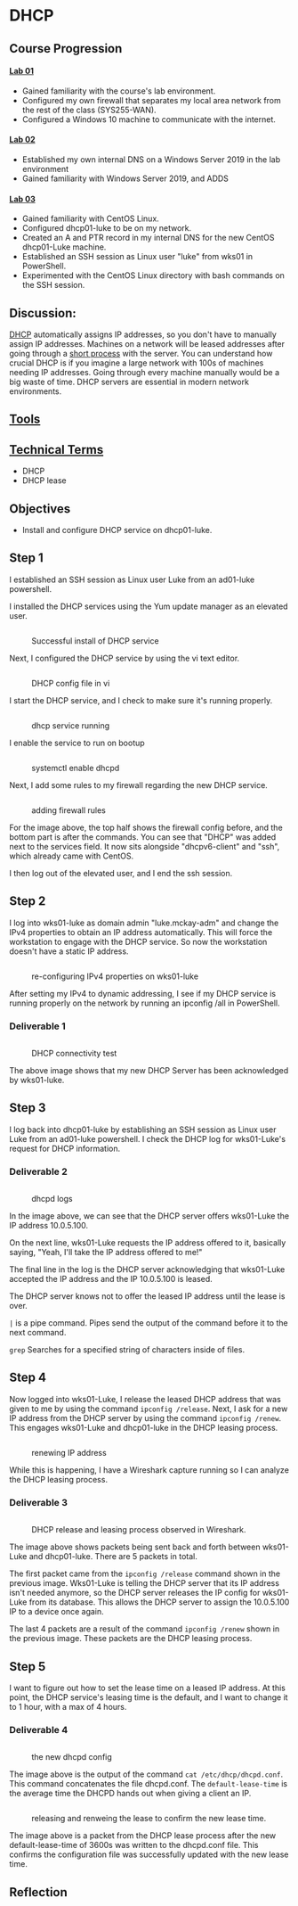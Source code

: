 # DHCP

## Course Progression

#### [Lab 01](virtual-firewall-and-windows-10-configuration.md)

* Gained familiarity with the course's lab environment.&#x20;
* Configured my own firewall that separates my local area network from the rest of the class (SYS255-WAN).&#x20;
* Configured a Windows 10 machine to communicate with the internet.&#x20;

#### [Lab 02](windows-server-2019-adds-and-dns.md)&#x20;

* Established my own internal DNS on a Windows Server 2019 in the lab environment&#x20;
* Gained familiarity with Windows Server 2019, and ADDS&#x20;

#### [Lab 03](linux.md)&#x20;

* Gained familiarity with CentOS Linux.&#x20;
* Configured dhcp01-luke to be on my network.
* Created an A and PTR record in my internal DNS for the new CentOS dhcp01-Luke machine.&#x20;
* Established an SSH session as Linux user "luke" from wks01 in PowerShell.
* Experimented with the CentOS Linux directory with bash commands on the SSH session.

## Discussion:

[DHCP](../technical-terms.md#dhcp) automatically assigns IP addresses, so you don't have to manually assign IP addresses. Machines on a network will be leased addresses after going through a [short process](../technical-terms.md#dhcp-process) with the server. You can understand how crucial DHCP is if you imagine a large network with 100s of machines needing IP addresses. Going through every machine manually would be a big waste of time. DHCP servers are essential in modern network environments.

## [Tools](../tools.md)&#x20;

## [Technical Terms](../technical-terms.md) &#x20;

* DHCP&#x20;
* DHCP lease

## Objectives&#x20;

* Install and configure DHCP service on dhcp01-luke.

## Step 1

I established an SSH session as Linux user Luke from an ad01-luke powershell.&#x20;

I installed the DHCP services using the Yum update manager as an elevated user.&#x20;

<figure><img src="../../.gitbook/assets/image (11).png" alt=""><figcaption><p>Successful install of DHCP service </p></figcaption></figure>

Next, I configured the DHCP service by using the vi text editor.

<figure><img src="../../.gitbook/assets/image (16).png" alt=""><figcaption><p>DHCP config file in vi </p></figcaption></figure>

I start the DHCP service, and I check to make sure it's running properly.

<figure><img src="../../.gitbook/assets/image (13).png" alt=""><figcaption><p>dhcp service running </p></figcaption></figure>

I enable the service to run on bootup&#x20;

<figure><img src="../../.gitbook/assets/image (14).png" alt=""><figcaption><p>systemctl enable dhcpd </p></figcaption></figure>

Next, I add some rules to my firewall regarding the new DHCP service.&#x20;

<figure><img src="../../.gitbook/assets/image (15).png" alt=""><figcaption><p>adding firewall rules</p></figcaption></figure>

For the image above, the top half shows the firewall config before, and the bottom part is after the commands. You can see that "DHCP" was added next to the services field. It now sits alongside "dhcpv6-client" and "ssh", which already came with CentOS.

I then log out of the elevated user, and I end the ssh session. &#x20;

## Step 2

I log into wks01-luke as domain admin "luke.mckay-adm" and change the IPv4 properties to obtain an IP address automatically. This will force the workstation to engage with the DHCP service. So now the workstation doesn't have a static IP address.

<figure><img src="../../.gitbook/assets/image.png" alt=""><figcaption><p>re-configuring IPv4 properties on wks01-luke</p></figcaption></figure>

After setting my IPv4 to dynamic addressing, I see if my DHCP service is running properly on the network by running an ipconfig /all in PowerShell.&#x20;

### Deliverable 1

<figure><img src="../../.gitbook/assets/image (1).png" alt=""><figcaption><p>DHCP connectivity test</p></figcaption></figure>

The above image shows that my new DHCP Server has been acknowledged by wks01-luke.&#x20;

## Step 3

I log back into dhcp01-luke by establishing an SSH session as Linux user Luke from an ad01-luke powershell. I check the DHCP log for wks01-Luke's request for DHCP information.&#x20;

### Deliverable 2

<figure><img src="../../.gitbook/assets/image (2).png" alt=""><figcaption><p>dhcpd logs </p></figcaption></figure>

In the image above, we can see that the DHCP server offers wks01-Luke the IP address 10.0.5.100.

On the next line, wks01-Luke requests the IP address offered to it, basically saying, "Yeah, I'll take the IP address offered to me!"&#x20;

The final line in the log is the DHCP server acknowledging that wks01-Luke accepted the IP address and the IP 10.0.5.100 is leased.

The DHCP server knows not to offer the leased IP address until the lease is over.

`|` is a pipe command. Pipes send the output of the command before it to the next command.&#x20;

`grep` Searches for a specified string of characters inside of files.&#x20;

## Step 4

Now logged into wks01-Luke, I release the leased DHCP address that was given to me by using the command `ipconfig /release`. Next, I ask for a new IP address from the DHCP server by using the command `ipconfig /renew`. This engages wks01-Luke and dhcp01-luke in the DHCP leasing process.

<figure><img src="../../.gitbook/assets/image (17).png" alt=""><figcaption><p>renewing IP address</p></figcaption></figure>

While this is happening, I have a Wireshark capture running so I can analyze the DHCP leasing process.&#x20;

### Deliverable 3&#x20;

<figure><img src="../../.gitbook/assets/image (18).png" alt=""><figcaption><p>DHCP release and leasing process observed in Wireshark.</p></figcaption></figure>

The image above shows packets being sent back and forth between wks01-Luke and dhcp01-luke. There are 5 packets in total.&#x20;

The first packet came from the `ipconfig /release` command shown in the previous image. Wks01-Luke is telling the DHCP server that its IP address isn't needed anymore, so the DHCP server releases the IP config for wks01-Luke from its database. This allows the DHCP server to assign the 10.0.5.100 IP to a device once again.

The last 4 packets are a result of the command `ipconfig /renew` shown in the previous image. These packets are the DHCP leasing process.

## Step 5

I want to figure out how to set the lease time on a leased IP address. At this point, the DHCP service's leasing time is the default, and I want to change it to 1 hour, with a max of 4 hours.&#x20;

### Deliverable 4

<figure><img src="../../.gitbook/assets/image (20).png" alt=""><figcaption><p>the new dhcpd config</p></figcaption></figure>

The image above is the output of the command `cat /etc/dhcp/dhcpd.conf`. This command concatenates the file dhcpd.conf. The `default-lease-time` is the average time the DHCPD hands out when giving a client an IP.

<figure><img src="../../.gitbook/assets/image (19).png" alt=""><figcaption><p>releasing and renweing the lease to confirm the new lease time. </p></figcaption></figure>

The image above is a packet from the DHCP lease process after the new default-lease-time of 3600s was written to the dhcpd.conf file. This confirms the configuration file was successfully updated with the new lease time.

## Reflection
